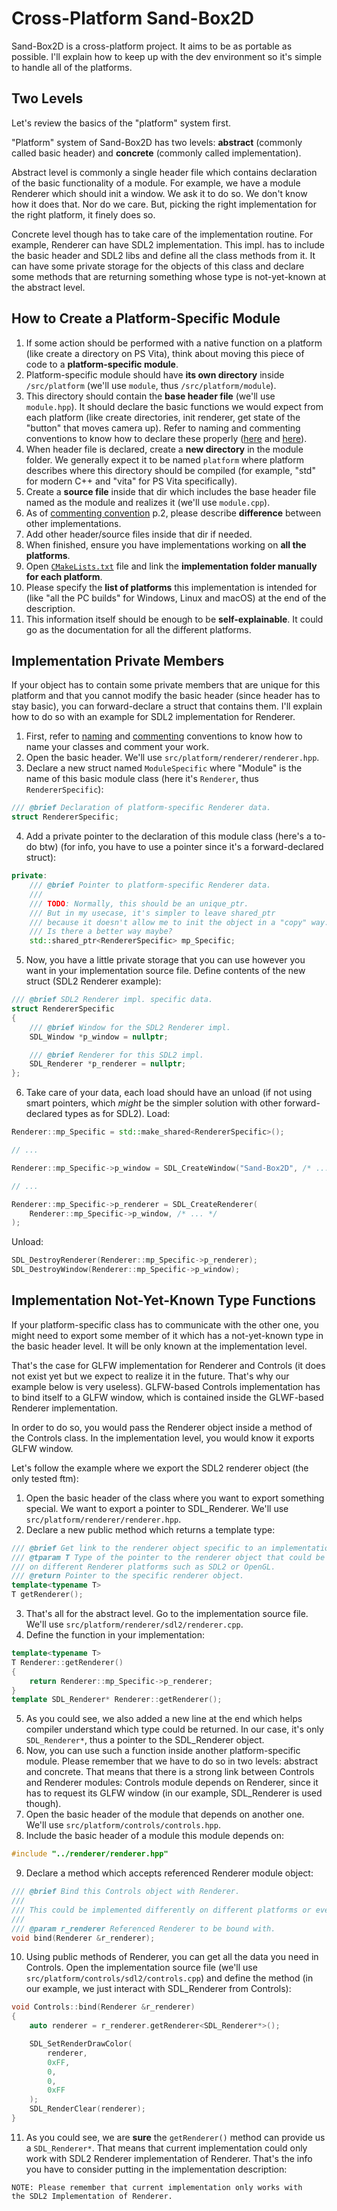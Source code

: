 # Cross-Platform Sand-Box2D
Sand-Box2D is a cross-platform project. It aims to be as portable as possible.
I'll explain how to keep up with the dev environment
so it's simple to handle all of the platforms.

## Two Levels
Let's review the basics of the "platform" system first.

"Platform" system of Sand-Box2D has two levels: **abstract** (commonly called basic header)
and **concrete** (commonly called implementation).

Abstract level is commonly a single header file which contains declaration
of the basic functionality of a module.
For example, we have a module Renderer which should init a window.
We ask it to do so. We don't know how it does that. Nor do we care.
But, picking the right implementation for the right platform, it finely does so.

Concrete level though has to take care of the implementation routine.
For example, Renderer can have SDL2 implementation. This impl. has to include the basic header
and SDL2 libs and define all the class methods from it.
It can have some private storage for the objects of this class and declare some methods
that are returning something whose type is not-yet-known at the abstract level.

## How to Create a Platform-Specific Module
1. If some action should be performed with a native function on a platform
(like create a directory on PS Vita),
think about moving this piece of code to a **platform-specific module**.
2. Platform-specific module should have **its own directory**
inside `/src/platform` (we'll use `module`, thus `/src/platform/module`).
3. This directory should contain the **base header file** (we'll use `module.hpp`).
It should declare the basic functions we would expect from each platform
(like create directories, init renderer,
get state of the "button" that moves camera up).
Refer to naming and commenting conventions to know how to declare these properly
([here](./naming.md) and [here](./commenting.md)).
4. When header file is declared, create a **new directory** in the module folder.
We generally expect it to be named `platform`
where platform describes where this directory should be compiled
(for example, "std" for modern C++ and "vita" for PS Vita specifically).
5. Create a **source file** inside that dir which includes the base header file
named as the module and realizes it (we'll use `module.cpp`).
6. As of [commenting convention](./commenting.md) p.2,
please describe **difference** between other implementations.
7. Add other header/source files inside that dir if needed.
8. When finished, ensure you have implementations working on **all the platforms**.
9. Open [`CMakeLists.txt`](/CMakeLists.txt) file
and link the **implementation folder manually for each platform**.
10. Please specify the **list of platforms** this implementation is intended for
(like "all the PC builds" for Windows, Linux and macOS)
at the end of the description.
11. This information itself should be enough to be **self-explainable**.
It could go as the documentation for all the different platforms.

## Implementation Private Members
If your object has to contain some private members that are unique for this platform
and that you cannot modify the basic header (since header has to stay basic),
you can forward-declare a struct that contains them. I'll explain how to do so
with an example for SDL2 implementation for Renderer.

1. First, refer to [naming](./naming.md) and [commenting](./commenting.md)
conventions to know how to name your classes and comment your work.
2. Open the basic header. We'll use `src/platform/renderer/renderer.hpp`.
3. Declare a new struct named `ModuleSpecific` where "Module"
is the name of this basic module class (here it's `Renderer`, thus `RendererSpecific`):
```cpp
/// @brief Declaration of platform-specific Renderer data.
struct RendererSpecific;
```

4. Add a private pointer to the declaration of this module class (here's a to-do btw)
(for info, you have to use a pointer since it's a forward-declared struct):
```cpp
private:
    /// @brief Pointer to platform-specific Renderer data.
    ///
    /// TODO: Normally, this should be an unique_ptr.
    /// But in my usecase, it's simpler to leave shared_ptr
    /// because it doesn't allow me to init the object in a "copy" way.
    /// Is there a better way maybe?
    std::shared_ptr<RendererSpecific> mp_Specific;
```

5. Now, you have a little private storage that you can use however you want in your
implementation source file. Define contents of the new struct (SDL2 Renderer example):
```cpp
/// @brief SDL2 Renderer impl. specific data.
struct RendererSpecific
{
    /// @brief Window for the SDL2 Renderer impl.
    SDL_Window *p_window = nullptr;

    /// @brief Renderer for this SDL2 impl.
    SDL_Renderer *p_renderer = nullptr;
};
```

6. Take care of your data, each load should have an unload (if not using smart pointers,
which *might* be the simpler solution with other forward-declared types as for SDL2).
Load:
```cpp
Renderer::mp_Specific = std::make_shared<RendererSpecific>();

// ...

Renderer::mp_Specific->p_window = SDL_CreateWindow("Sand-Box2D", /* ... */);

// ...

Renderer::mp_Specific->p_renderer = SDL_CreateRenderer(
    Renderer::mp_Specific->p_window, /* ... */
);
```

Unload:
```cpp
SDL_DestroyRenderer(Renderer::mp_Specific->p_renderer);
SDL_DestroyWindow(Renderer::mp_Specific->p_window);
```

## Implementation Not-Yet-Known Type Functions
If your platform-specific class has to communicate with the other one,
you might need to export some member of it which has a not-yet-known type
in the basic header level. It will be only known at the implementation level.

That's the case for GLFW implementation for Renderer and Controls
(it does not exist yet but we expect to realize it in the future.
That's why our example below is very useless).
GLFW-based Controls implementation has to bind itself to a
GLFW window, which is contained inside the GLWF-based Renderer implementation.

In order to do so, you would pass the Renderer object inside a method of
the Controls class. In the implementation level, you would know it exports GLFW window.

Let's follow the example where we export the SDL2 renderer object (the only tested ftm):

1. Open the basic header of the class where you want to export something special.
We want to export a pointer to SDL_Renderer. We'll use `src/platform/renderer/renderer.hpp`.
2. Declare a new public method which returns a template type:
```cpp
/// @brief Get link to the renderer object specific to an implementation.
/// @tparam T Type of the pointer to the renderer object that could be different
/// on different Renderer platforms such as SDL2 or OpenGL.
/// @return Pointer to the specific renderer object.
template<typename T>
T getRenderer();
```
3. That's all for the abstract level. Go to the implementation source file.
We'll use `src/platform/renderer/sdl2/renderer.cpp`.
4. Define the function in your implementation:
```cpp
template<typename T>
T Renderer::getRenderer()
{
    return Renderer::mp_Specific->p_renderer;
}
template SDL_Renderer* Renderer::getRenderer();
```
5. As you could see, we also added a new line at the end which helps compiler
understand which type could be returned. In our case, it's only `SDL_Renderer*`,
thus a pointer to the SDL_Renderer object.
6. Now, you can use such a function inside another platform-specific module.
Please remember that we have to do so in two levels: abstract and concrete.
That means that there is a strong link between Controls and Renderer modules:
Controls module depends on Renderer, since it has to request its GLFW window
(in our example, SDL_Renderer is used though).
7. Open the basic header of the module that depends on another one.
We'll use `src/platform/controls/controls.hpp`.
8. Include the basic header of a module this module depends on:
```cpp
#include "../renderer/renderer.hpp"
```

9. Declare a method which accepts referenced Renderer module object:
```cpp
/// @brief Bind this Controls object with Renderer.
///
/// This could be implemented differently on different platforms or even unnecessary.
///
/// @param r_renderer Referenced Renderer to be bound with.
void bind(Renderer &r_renderer);
```

10. Using public methods of Renderer, you can get all the data you need in Controls.
Open the implementation source file (we'll use `src/platform/controls/sdl2/controls.cpp`)
and define the method (in our example, we just interact with SDL_Renderer from Controls):
```cpp
void Controls::bind(Renderer &r_renderer)
{
    auto renderer = r_renderer.getRenderer<SDL_Renderer*>();

    SDL_SetRenderDrawColor(
        renderer,
        0xFF,
        0,
        0,
        0xFF
    );
    SDL_RenderClear(renderer);
}
```

11. As you could see, we are **sure** the `getRenderer()` method can provide us
a `SDL_Renderer*`. That means that current implementation could only work with
SDL2 Renderer implementation of Renderer. That's the info you have to consider
putting in the implementation description:
```
NOTE: Please remember that current implementation only works with
the SDL2 Implementation of Renderer.
```
